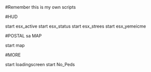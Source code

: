 #Remember this is my own scripts

#HUD

start esx_active
start esx_status
start esx_strees
start esx_yemeicme

#POSTAL sa MAP

start map

#MORE

start loadingscreen
start No_Peds
